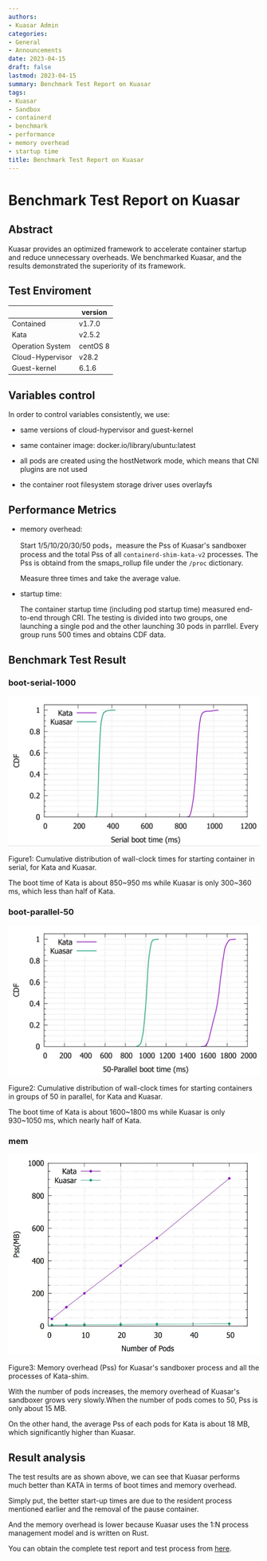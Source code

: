 ```yaml
---
authors:
- Kuasar Admin
categories:
- General
- Announcements
date: 2023-04-15
draft: false
lastmod: 2023-04-15
summary: Benchmark Test Report on Kuasar
tags:
- Kuasar
- Sandbox
- containerd
- benchmark
- performance
- memory overhead
- startup time
title: Benchmark Test Report on Kuasar
---
```


# Benchmark Test Report on Kuasar

## Abstract

Kuasar provides an optimized framework to accelerate container startup and reduce unnecessary overheads. We benchmarked Kuasar, and the results demonstrated the superiority of its framework.

## Test Enviroment

|                  | version  |
| ---------------- | -------- |
| Contained        | v1.7.0   |
| Kata             | v2.5.2   |
| Operation System | centOS 8 |
| Cloud-Hypervisor | v28.2    |
| Guest-kernel     | 6.1.6    |

## Variables control

In order to control variables consistently, we use:

- same versions of cloud-hypervisor and guest-kernel

- same container image: docker.io/library/ubuntu:latest

- all pods are created using the hostNetwork mode, which means that CNI plugins are not used

- the container root filesystem storage driver uses overlayfs

## Performance Metrics

- memory overhead:

  Start 1/5/10/20/30/50 pods，measure the Pss of Kuasar's sandboxer process and the total Pss of all `containerd-shim-kata-v2` processes. The Pss is obtaind from the smaps_rollup file under the `/proc` dictionary.

  Measure three times and take the average value.

- startup time:

  The container startup time (including pod startup time) measured end-to-end through CRI. The testing is divided into two groups, one launching a single pod and the other launching 30 pods in parrllel. Every group runs 500 times and obtains CDF data.

## Benchmark Test Result

### boot-serial-1000

![](./images/boot-serial-1000.JPG)

Figure1: Cumulative distribution of wall-clock times for starting container in serial, for Kata and Kuasar.

The boot time of Kata is about 850~950 ms while Kuasar is only 300~360 ms, which less than half of Kata.

### boot-parallel-50

![](./images/boot-parallel-50.JPG)

Figure2: Cumulative distribution of wall-clock times for starting containers in groups of 50 in parallel, for Kata and Kuasar.

The boot time of Kata is about 1600~1800 ms while Kuasar is only 930~1050 ms, which nearly half of Kata.

### mem

![](./images/mem.JPG)

Figure3: Memory overhead (Pss) for Kuasar's sandboxer process and all the processes of Kata-shim.

With the number of pods increases, the memory overhead of Kuasar's sandboxer grows very slowly.When the number of pods comes to 50, Pss is only about 15 MB.

On the other hand, the average Pss of each pods for Kata is about 18 MB, which significantly higher than Kuasar.

## Result analysis

The test results are as shown above, we can see that Kuasar performs much better than KATA in terms of boot times and memory overhead.

Simply put, the better start-up times are due to the resident process mentioned earlier and the removal of the pause container.

And the memory overhead is lower because Kuasar uses the 1:N process management model and is written on Rust.

You can obtain the complete test report and test process from [here](https://github.com/kuasar-io/kuasar/blob/main/tests/benchmark/Benchmark.md).